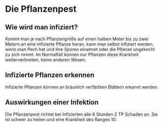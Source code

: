 # Die Pflanzenpest

## Wie wird man infiziert?

Kommt man je nach Pflanzengröße auf einen halben Meter bis zu zwei Metern an eine infizierte Pflanze heran, kann man selbst infiziert werden, wenn man Pech hat und ihre Sporen einatmet oder die Pflanze ungekocht zu sich nimmt. Im Normalfall können nur Pflanzen diese Krankheit weiterverbreiten, keine anderen Wesen.

## Infizierte Pflanzen erkennen

Infizierte Pflanzen können an bräunlich verfärbten Blättern erkannt werden.

## Auswirkungen einer Infektion

Die Pflanzenpest richtet bei Infizierten alle 6 Stunden 2 TP Schaden an. Sie ist schwer zu heilen und eine Krankheit des Ranges 10.


